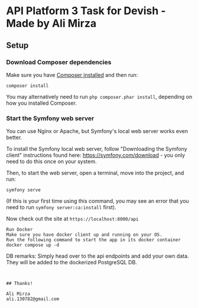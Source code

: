 # API Platform 3 Task for Devish - Made by Ali Mirza


## Setup

### Download Composer dependencies

Make sure you have [Composer installed](https://getcomposer.org/download/)
and then run:

```
composer install
```

You may alternatively need to run `php composer.phar install`, depending
on how you installed Composer.

### Start the Symfony web server

You can use Nginx or Apache, but Symfony's local web server
works even better.

To install the Symfony local web server, follow
"Downloading the Symfony client" instructions found
here: https://symfony.com/download - you only need to do this
once on your system.

Then, to start the web server, open a terminal, move into the
project, and run:

```
symfony serve
```

(If this is your first time using this command, you may see an
error that you need to run `symfony server:ca:install` first).

Now check out the site at `https://localhost:8000/api`
```
Run Docker
Make sure you have docker client up and running on your OS.
Run the following command to start the app in its docker container
docker compose up -d
```
DB remarks:
Simply head over to the api endpoints and add your own data.
They will be added to the dockerized PostgreSQL DB.
```


## Thanks!

Ali Mirza
ali.130782@gmail.com
